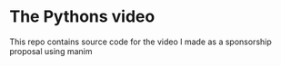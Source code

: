 # The Pythons video
This repo contains source code for the video I made as a sponsorship proposal using manim

